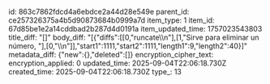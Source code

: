 id: 863c7862fdcd4a6ebdce2a44d28e549e
parent_id: ce257326375a4b5d90873684b0999a7d
item_type: 1
item_id: 67d85be1e2a14cddbad2b287d4d0191a
item_updated_time: 1757023543803
title_diff: "[]"
body_diff: "[{\"diffs\":[[0,\"runcate\\\n\"],[1,\"Sirve para eliminar un número, \"],[0,\"\\\n\"]],\"start1\":1111,\"start2\":1111,\"length1\":9,\"length2\":40}]"
metadata_diff: {"new":{},"deleted":[]}
encryption_cipher_text: 
encryption_applied: 0
updated_time: 2025-09-04T22:06:18.730Z
created_time: 2025-09-04T22:06:18.730Z
type_: 13